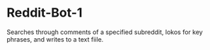 # Reddit-Bot-1
Searches through comments of a specified subreddit, lokos for key phrases, and writes to a text fiile.
